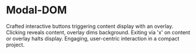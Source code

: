 # Modal-DOM
Crafted interactive buttons triggering content display with an overlay. Clicking reveals content, overlay dims background. Exiting via 'x' on content or overlay halts display. Engaging, user-centric interaction in a compact project.
